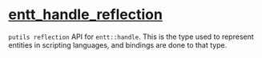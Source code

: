 # [entt_handle_reflection](entt_handle_reflection.hpp)

`putils reflection` API for `entt::handle`. This is the type used to represent entities in scripting languages, and bindings are done to that type.